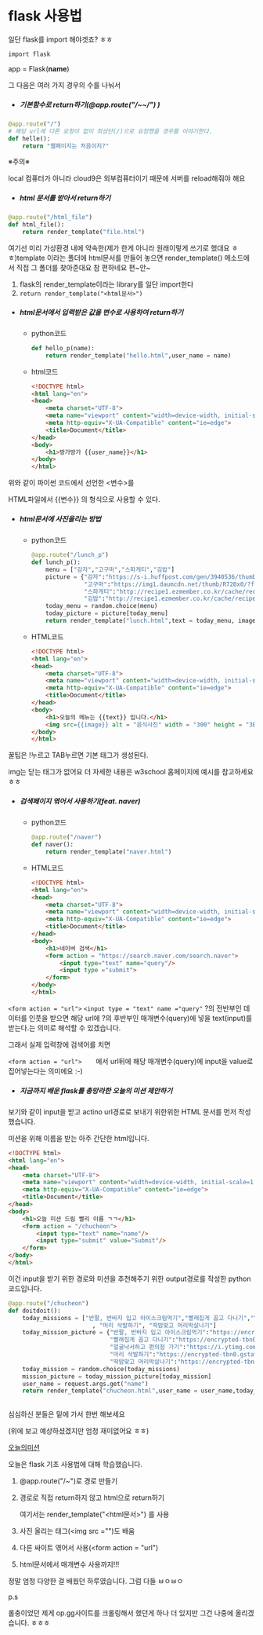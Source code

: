 # flask 사용법

일단 flask를 import 해야겟죠? ㅎㅎ

`import flask`

app = Flask(__name__)

그 다음은 여러 가지 경우의 수를 나눠서 

- ##### 기본함수로 return하기(@app.route("/~~/") )

```python
@app.route("/")
# 해당 url에 다른 요청이 없이 최상단(/)으로 요청했을 경우를 이야기한다.
def helle():
    return "웹페이지는 처음이지?"
```

※주의※ 

local 컴퓨터가 아니라 cloud9은 외부컴퓨터이기 때문에 서버를 reload해줘야 해요

- ##### html 문서를 받아서 return하기

```python
@app.route("/html_file")
def html_file():
    return render_template("file.html")
```

여기선 미리 가상환경 내에 약속한(제가 한게 아니라 원래이렇게 쓰기로 했대요 ㅎㅎ)template 이라는 폴더에 html문서를 만들어 놓으면 render_template() 메소드에서 직접 그 폴더를 찾아준대요 참 편하네요 편~안~

1. flask의 render_template이라는 library를 일단 import한다
2. ` return render_template("<html문서>") `

- ##### html문서에서 입력받은 값을 변수로 사용하여 return하기

  - python코드

    ```python
    def hello_p(name):
        return render_template("hello.html",user_name = name)
    ```

  - html코드

    ```html
    <!DOCTYPE html>
    <html lang="en">
    <head>
        <meta charset="UTF-8">
        <meta name="viewport" content="width=device-width, initial-scale=1.0">
        <meta http-equiv="X-UA-Compatible" content="ie=edge">
        <title>Document</title>
    </head>
    <body>
        <h1>방가방가 {{user_name}}</h1>
    </body>
    </html>
    ```



위와 같이 파이썬 코드에서 선언한 <변수>를

HTML파일에서 {{변수}} 의 형식으로 사용할 수 있다.

- ##### html문서에 사진올리는 방법 

  - python코드

    ```python
    @app.route("/lunch_p")
    def lunch_p():
        menu = ["감자","고구마","스파게티","김밥"]
        picture = {"감자":"https://s-i.huffpost.com/gen/3940536/thumbs/o-3-570.jpg?7",
                   "고구마":"https://img1.daumcdn.net/thumb/R720x0/?fname=http://t1.daumcdn.net/liveboard/realfood/bee4ea5e3e8c491d8353e531be0aaec4.jpg",
                   "스파게티":"http://recipe1.ezmember.co.kr/cache/recipe/2015/06/08/a2464362f70de9c32b802926d178cb5a.jpg",
                   "김밥":"http://recipe1.ezmember.co.kr/cache/recipe/2015/04/04/0461907459756bc3a56472da407a1a9d1.jpg"}
        today_menu = random.choice(menu)
        today_picture = picture[today_menu]
        return render_template("lunch.html",text = today_menu, image = today_picture)
    ```

  - HTML코드

    ```HTML
    <!DOCTYPE html>
    <html lang="en">
    <head>
        <meta charset="UTF-8">
        <meta name="viewport" content="width=device-width, initial-scale=1.0">
        <meta http-equiv="X-UA-Compatible" content="ie=edge">
        <title>Document</title>
    </head>
    <body>
        <h1>오늘의 메뉴는 {{text}} 입니다.</h1>
        <img src={{image}} alt = "음식사진" width = "300" height = "300" >
    </body>
    </html>
    ```

꿀팁은 !누르고 TAB누르면 기본 태그가 생성된다.

img는 닫는 태그가 없어요 더 자세한 내용은 w3school 홈페이지에 예시를 참고하세요 ㅎㅎ

- ##### 검색페이지 엮어서 사용하기(feat. naver)

  - python코드

    ```python
    @app.route("/naver")
    def naver():
        return render_template("naver.html")
    
    ```

  - HTML코드

    ```html
    <!DOCTYPE html>
    <html lang="en">
    <head>
        <meta charset="UTF-8">
        <meta name="viewport" content="width=device-width, initial-scale=1.0">
        <meta http-equiv="X-UA-Compatible" content="ie=edge">
        <title>Document</title>
    </head>
    <body>
        <h1>네이버 검색</h1>
        <form action = "https://search.naver.com/search.naver">
            <input type="text" name="query"/> 
            <input type ="submit">
        </form>
    </body>
    </html>
    ```


`<form action = "url">`
 `<input type = "text" name ="query"`
 ?의 전반부인 데이터를 인풋을 받으면 해당 url에
 ?의 후반부인 매개변수(query)에 넣을 text(input)를 받는다.는 의미로 해석할 수 있겠습니다.

그래서 실제 입력창에 검색어를 치면 

`<form action = "url">    `에서 url뒤에 해당 매개변수(query)에 input을 value로 집어넣는다는 의미에요 :-)

- ##### 지금까지 배운 flask를 총망라한 오늘의 미션 제안하기

보기와 같이 input을 받고 actino url경로로 보내기 위한위한 HTML 문서를 먼저 작성했습니다.

  미션을 위해 이름을 받는 아주 간단한 html입니다.

```html
<!DOCTYPE html>
<html lang="en">
<head>
    <meta charset="UTF-8">
    <meta name="viewport" content="width=device-width, initial-scale=1.0">
    <meta http-equiv="X-UA-Compatible" content="ie=edge">
    <title>Document</title>
</head>
<body>
    <h1>오늘 미션 드림 빨리 이름 ㄱㄱ</h1>
    <form action = "/chucheon">
        <input type="text" name="name"/>
        <input type="submit" value="Submit"/>
    </form>
</body>
</html>
```

이건 input을 받기 위한 경로와 미션을 추천해주기 위한 output경로를 작성한 python코드입니다. 

```python
@app.route("/chucheon")
def doitdoit():
    today_missions = ["반팔, 반바지 입고 아이스크림먹기","빨래집게 꼽고 다니기","얼굴낙서하고 편의점 가기"
                        , "머리 삭발하기", "딱밤맞고 머리박살나기"]
    today_mission_picture = {"반팔, 반바지 입고 아이스크림먹기":"https://encrypted-tbn0.gstatic.com/images?q=tbn:ANd9GcQvbQj5ExCzDcWWuxSOE4lq2FohyvJR9rlD3NY_6bGywyFieNkV",
                             "빨래집게 꼽고 다니기":"https://encrypted-tbn0.gstatic.com/images?q=tbn:ANd9GcQdJZOpo0CLhdIvqY6B-MwMeEfwrkOPZ1Ld2fPaxGMCVoOeRmlL",
                             "얼굴낙서하고 편의점 가기":"https://i.ytimg.com/vi/ZZymJ5f2Vuc/maxresdefault.jpg",
                             "머리 삭발하기":"https://encrypted-tbn0.gstatic.com/images?q=tbn:ANd9GcSsiwdUnOG_IUQAx81nDtRZ59R1lhyB_ucD3jI-ZXH-I6yZ2oPp",
                             "딱밤맞고 머리박살나기":"https://encrypted-tbn0.gstatic.com/images?q=tbn:ANd9GcTPhDffdK76YBgu7L8DSJZ3gtHJSfRFezo8HuD1PVK67DoLBeKK"}
    today_mission = random.choice(today_missions)
    mission_picture = today_mission_picture[today_mission]
    user_name = request.args.get("name")
    return render_template("chucheon.html",user_name = user_name,today_mission= today_mission, mission_picture = mission_picture )
    
```

심심하신 분들은 밑에 가서 한번 해보세요

(위에 보고 예상하셨겠지만 엄청 재미없어요 ㅎㅎ)

[오늘의미션](http://ubuntuuu-jackpot2.c9users.io:8080/dododo)







오늘은 flask 기초 사용법에 대해 학습했습니다.

1. @app.route("/~")로 경로 만들기

2. 경로로 직접 return하지 않고 html으로 return하기

   여기서는 render_template("<html문서>") 를 사용

3. 사진 올리는 태그(<img src ="")도 배움

4. 다른 싸이트 엮어서 사용(<form action = "url")

5. html문서에서 매개변수 사용까지!!!

정말 엄청 다양한 걸 배웠던 하루였습니다. 그럼 다들 ㅂㅇㅂㅇ

p.s 

롤충이었던 제게 op.gg사이트를 크롤링해서 했던게 하나 더 있지만 그건 나중에 올리겠습니다. ㅎㅎㅎ

